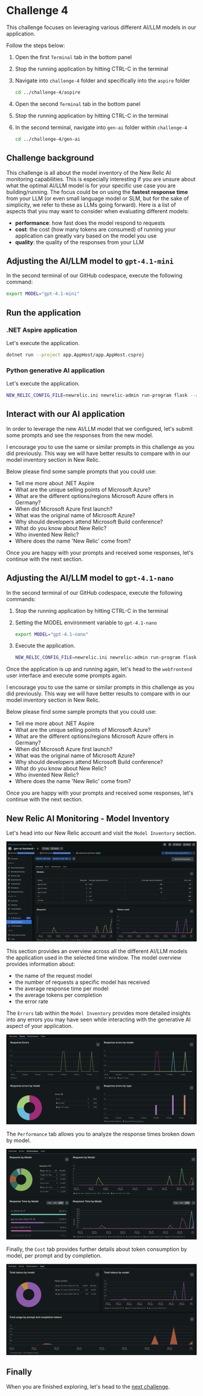 # Challenge 4

This challenge focuses on leveraging various different AI/LLM models in our application.

Follow the steps below:

1. Open the first `Terminal` tab in the bottom panel

2. Stop the running application by hitting CTRL-C in the terminal

3. Navigate into `challenge-4` folder and specifically into the `aspire` folder

    ```bash
    cd ../challenge-4/aspire
    ```

4. Open the second `Terminal` tab in the bottom panel

5. Stop the running application by hitting CTRL-C in the terminal

6. In the second terminal, navigate into `gen-ai` folder within `challenge-4`

    ```bash
    cd ../challenge-4/gen-ai
    ```

## Challenge background

This challenge is all about the model inventory of the New Relic AI monitoring capabilities. This is especially interesting if you are unsure about what the optimal AI/LLM model is for your specific use case you are building/running. The focus could be on using the **fastest response time** from your LLM (or even small language model or SLM, but for the sake of simplicity, we refer to these as LLMs going forward). Here is a list of aspects that you may want to consider when evaluating different models:

- **performance**: how fast does the model respond to requests
- **cost**: the cost (how many tokens are consumed) of running your application can greatly vary based on the model you use
- **quality**: the quality of the responses from your LLM

## Adjusting the AI/LLM model to `gpt-4.1-mini`

In the second terminal of our GitHub codespace, execute the following command:

```bash
export MODEL="gpt-4.1-mini"
```

## Run the application

### .NET Aspire application

Let's execute the application.

```bash
dotnet run --project app.AppHost/app.AppHost.csproj
```

### Python generative AI application

Let's execute the application.

```bash
NEW_RELIC_CONFIG_FILE=newrelic.ini newrelic-admin run-program flask --app app.py run --host 0.0.0.0 --port 5004
```

## Interact with our AI application

In order to leverage the new AI/LLM model that we configured, let's submit some prompts and see the responses from the new model.

I encourage you to use the same or similar prompts in this challenge as you did previously. This way we will have better results to compare with in our model inventory section in New Relic.

Below please find some sample prompts that you could use:

- Tell me more about .NET Aspire
- What are the unique selling points of Microsoft Azure?
- What are the different options/regions Microsoft Azure offers in Germany?
- When did Microsoft Azure first launch?
- What was the original name of Microsoft Azure?
- Why should developers attend Microsoft Build conference?
- What do you know about New Relic?
- Who invented New Relic?
- Where does the name 'New Relic' come from?

Once you are happy with your prompts and received some responses, let's continue with the next section.

## Adjusting the AI/LLM model to `gpt-4.1-nano`

In the second terminal of our GitHub codespace, execute the following commands:

1. Stop the running application by hitting CTRL-C in the terminal

2. Setting the MODEL environment variable to `gpt-4.1-nano`

    ```bash
    export MODEL="gpt-4.1-nano"
    ```

3. Execute the application.

    ```bash
    NEW_RELIC_CONFIG_FILE=newrelic.ini newrelic-admin run-program flask --app app.py run --host 0.0.0.0 --port 5004
    ```

Once the application is up and running again, let's head to the `webfrontend` user interface and execute some prompts again.

I encourage you to use the same or similar prompts in this challenge as you did previously. This way we will have better results to compare with in our model inventory section in New Relic.

Below please find some sample prompts that you could use:

- Tell me more about .NET Aspire
- What are the unique selling points of Microsoft Azure?
- What are the different options/regions Microsoft Azure offers in Germany?
- When did Microsoft Azure first launch?
- What was the original name of Microsoft Azure?
- Why should developers attend Microsoft Build conference?
- What do you know about New Relic?
- Who invented New Relic?
- Where does the name 'New Relic' come from?

Once you are happy with your prompts and received some responses, let's continue with the next section.

## New Relic AI Monitoring - Model Inventory

Let's head into our New Relic account and visit the `Model Inventory` section.

![New Relic gen-ai backend AI monitoring inventory](./assets/new-relic-gen-ai-backend-ai-monitoring-inventory.png)

This section provides an overview across all the different AI/LLM models the application used in the selected time window. The model overview provides information about:

- the name of the request model
- the number of requests a specific model has received
- the average response time per model
- the average tokens per completion
- the error rate

The `Errors` tab within the `Model Inventory` provides more detailed insights into any errors you may have seen while interacting with the generative AI aspect of your application.

![New Relic gen-ai backend AI monitoring inventory errors](./assets/new-relic-gen-ai-backend-ai-monitoring-inventory-errors.png)

The `Performance` tab allows you to analyze the response times broken down by model.

![New Relic gen-ai backend AI monitoring inventory performance](./assets/new-relic-gen-ai-backend-ai-monitoring-inventory-perf.png)

Finally, the `Cost` tab provides further details about token consumption by model, per prompt and by completion.

![New Relic gen-ai backend AI monitoring inventory cost](./assets/new-relic-gen-ai-backend-ai-monitoring-inventory-cost.png)

## Finally

When you are finished exploring, let's head to the [next challenge](../challenge-5/README.md).
